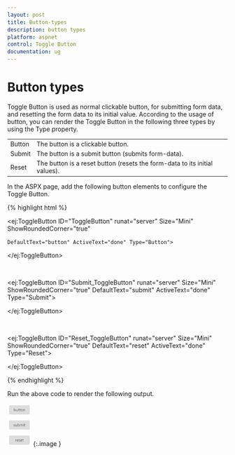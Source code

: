 ```yaml
---
layout: post
title: Button-types
description: button types
platform: aspnet
control: Toggle Button
documentation: ug
---
```


# Button types

Toggle Button is used as normal clickable button, for submitting form data, and resetting the form data to its initial value. According to the usage of button, you can render the Toggle Button in the following three types by using the Type property.

<table>
<tr>
<td>
Button</td><td>
The button is a clickable button.</td></tr>
<tr>
<td>
Submit</td><td>
The button is a submit button (submits form-data).</td></tr>
<tr>
<td>
Reset    </td><td>
The button is a reset button (resets the form-data to its initial values).</td></tr>
</table>
In the ASPX page, add the following button elements to configure the Toggle Button.

{% highlight html %}

<ej:ToggleButton ID="ToggleButton" runat="server" Size="Mini" ShowRoundedCorner="true"

    DefaultText="button" ActiveText="done" Type="Button">

</ej:ToggleButton>

<br />

<ej:ToggleButton ID="Submit_ToggleButton" runat="server" Size="Mini" ShowRoundedCorner="true" DefaultText="submit" ActiveText="done" Type="Submit">

</ej:ToggleButton>

<br />

<ej:ToggleButton ID="Reset_ToggleButton" runat="server" Size="Mini" ShowRoundedCorner="true" DefaultText="reset" ActiveText="done" Type="Reset">

</ej:ToggleButton>



{% endhighlight %}



Run the above code to render the following output.

 ![](Button-types_images/Button-types_img1.png)
{:.image }


